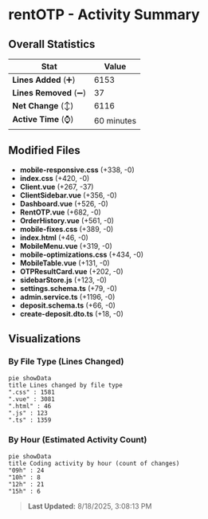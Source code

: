 # rentOTP - Activity Summary 

## Overall Statistics

| Stat                   | Value                                                             |
| ---------------------- | ----------------------------------------------------------------- |
| **Lines Added** (➕)   | 6153                                          |
| **Lines Removed** (➖) | 37                                        |
| **Net Change** (↕)    | 6116                |
| **Active Time** (⌚)   | 60 minutes |


## Modified Files
- **mobile-responsive.css** (+338, -0)
- **index.css** (+420, -0)
- **Client.vue** (+267, -37)
- **ClientSidebar.vue** (+356, -0)
- **Dashboard.vue** (+526, -0)
- **RentOTP.vue** (+682, -0)
- **OrderHistory.vue** (+561, -0)
- **mobile-fixes.css** (+389, -0)
- **index.html** (+46, -0)
- **MobileMenu.vue** (+319, -0)
- **mobile-optimizations.css** (+434, -0)
- **MobileTable.vue** (+131, -0)
- **OTPResultCard.vue** (+202, -0)
- **sidebarStore.js** (+123, -0)
- **settings.schema.ts** (+79, -0)
- **admin.service.ts** (+1196, -0)
- **deposit.schema.ts** (+66, -0)
- **create-deposit.dto.ts** (+18, -0)

## Visualizations

### By File Type (Lines Changed)

```mermaid
pie showData
title Lines changed by file type
".css" : 1581
".vue" : 3081
".html" : 46
".js" : 123
".ts" : 1359
```

### By Hour (Estimated Activity Count)

```mermaid
pie showData
title Coding activity by hour (count of changes)
"09h" : 24
"10h" : 8
"12h" : 21
"15h" : 6
```


> **Last Updated:** 8/18/2025, 3:08:13 PM